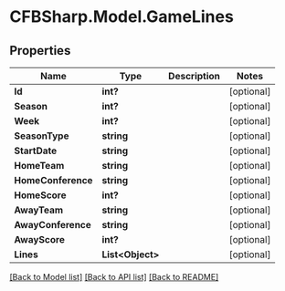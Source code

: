 # CFBSharp.Model.GameLines
## Properties

Name | Type | Description | Notes
------------ | ------------- | ------------- | -------------
**Id** | **int?** |  | [optional] 
**Season** | **int?** |  | [optional] 
**Week** | **int?** |  | [optional] 
**SeasonType** | **string** |  | [optional] 
**StartDate** | **string** |  | [optional] 
**HomeTeam** | **string** |  | [optional] 
**HomeConference** | **string** |  | [optional] 
**HomeScore** | **int?** |  | [optional] 
**AwayTeam** | **string** |  | [optional] 
**AwayConference** | **string** |  | [optional] 
**AwayScore** | **int?** |  | [optional] 
**Lines** | **List&lt;Object&gt;** |  | [optional] 

[[Back to Model list]](../README.md#documentation-for-models) [[Back to API list]](../README.md#documentation-for-api-endpoints) [[Back to README]](../README.md)

